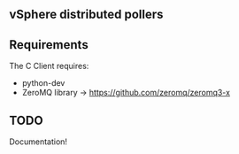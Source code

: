 ## vSphere distributed pollers

## Requirements

The C Client requires:

* python-dev
* ZeroMQ library -> https://github.com/zeromq/zeromq3-x

## TODO

Documentation!

